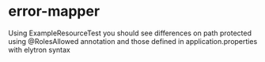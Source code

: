 # error-mapper

Using ExampleResourceTest you should see differences on path protected using @RolesAllowed annotation and those defined
in application.properties with elytron syntax
